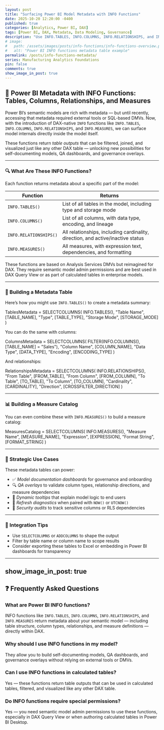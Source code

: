 ```yaml
---
layout: post
title: "Surfacing Power BI Model Metadata with INFO Functions"
date: 2025-10-20 12:20:00 -0400
published: true
categories: [Analytics, Power BI, DAX]
tags: [Power BI, DAX, Metadata, Data Modeling, Governance]
description: "Use INFO.TABLES, INFO.COLUMNS, INFO.RELATIONSHIPS, and INFO.MEASURES to expose model metadata directly in Power BI for documentation, QA, and governance."
# image:
#   path: /assets/images/posts/info-functions/info-functions-overview.png
#   alt: "Power BI INFO functions metadata table example"
permalink: /posts/info-functions-metadata/
series: Manufacturing Analytics Foundations
pin: false
comments: true
show_image_in_post: true
---
```


<!--
Structured Data: BlogPosting schema for SEO
-->
<script type="application/ld+json">
{
  "@context": "https://schema.org",
  "@type": "BlogPosting",
  "headline": "Surfacing Power BI Model Metadata with INFO Functions",
  "description": "Use INFO.TABLES, INFO.COLUMNS, INFO.RELATIONSHIPS, and INFO.MEASURES to expose model metadata directly in Power BI for documentation, QA, and governance.",
  "image": "https://thebookofdale.github.io/assets/images/posts/info-functions/info-functions-overview.png",
  "author": {
    "@type": "Person",
    "name": "Christopher Dale"
  },
  "publisher": {
    "@type": "Organization",
    "name": "The Book of Dale",
    "logo": {
      "@type": "ImageObject",
      "url": "https://thebookofdale.github.io/assets/images/logo.png"
    }
  },
  "url": "https://thebookofdale.github.io/posts/info-functions-metadata/",
  "datePublished": "2025-10-20T12:20:00-04:00",
  "dateModified": "2025-10-20T12:20:00-04:00",
  "articleSection": ["Analytics", "Power BI", "DAX"],
  "keywords": ["Power BI", "DAX", "Metadata", "Data Modeling", "Governance"],
  "mainEntityOfPage": {
    "@type": "WebPage",
    "@id": "https://thebookofdale.github.io/posts/info-functions-metadata/"
  }
}
</script>

## 🧠 Power BI Metadata with INFO Functions: Tables, Columns, Relationships, and Measures

Power BI’s semantic models are rich with metadata — but until recently, accessing that metadata required external tools or SQL-based DMVs. Now, with the introduction of DAX-native `INFO` functions like `INFO.TABLES`, `INFO.COLUMNS`, `INFO.RELATIONSHIPS`, and `INFO.MEASURES`, we can surface model internals directly inside the model itself.

These functions return *table outputs* that can be filtered, joined, and visualized just like any other DAX table — unlocking new possibilities for self-documenting models, QA dashboards, and governance overlays.

---

### 🔍 What Are These INFO Functions?

Each function returns metadata about a specific part of the model:

| Function               | Returns                                                                         |
| ---------------------- | ------------------------------------------------------------------------------- |
| `INFO.TABLES()`        | List of all tables in the model, including type and storage mode                |
| `INFO.COLUMNS()`       | List of all columns, with data type, encoding, and lineage                      |
| `INFO.RELATIONSHIPS()` | All relationships, including cardinality, direction, and active/inactive status |
| `INFO.MEASURES()`      | All measures, with expression text, dependencies, and formatting                |

These functions are based on Analysis Services DMVs but reimagined for DAX. They require semantic model admin permissions and are best used in DAX Query View or as part of calculated tables in enterprise models.

---

### 🧱 Building a Metadata Table

Here’s how you might use `INFO.TABLES()` to create a metadata summary:

TablesMetadata =
SELECTCOLUMNS(
    INFO.TABLES(),
    "Table Name", [TABLE_NAME],
    "Type", [TABLE_TYPE],
    "Storage Mode", [STORAGE_MODE]
)

You can do the same with columns:

ColumnsMetadata =
SELECTCOLUMNS(
    FILTER(INFO.COLUMNS(), [TABLE_NAME] = "Sales"),
    "Column Name", [COLUMN_NAME],
    "Data Type", [DATA_TYPE],
    "Encoding", [ENCODING_TYPE]
)

And relationships:

RelationshipsMetadata =
SELECTCOLUMNS(
    INFO.RELATIONSHIPS(),
    "From Table", [FROM_TABLE],
    "From Column", [FROM_COLUMN],
    "To Table", [TO_TABLE],
    "To Column", [TO_COLUMN],
    "Cardinality", [CARDINALITY],
    "Direction", [CROSSFILTER_DIRECTION]
)

---

### 📊 Building a Measure Catalog

You can even combine these with `INFO.MEASURES()` to build a measure catalog:

MeasuresCatalog =
SELECTCOLUMNS(
    INFO.MEASURES(),
    "Measure Name", [MEASURE_NAME],
    "Expression", [EXPRESSION],
    "Format String", [FORMAT_STRING]
)

---

### 🧠 Strategic Use Cases

These metadata tables can power:

- ✅ *Model documentation dashboards* for governance and onboarding
- 🔍 *QA overlays* to validate column types, relationship directions, and measure dependencies
- 🧭 *Dynamic tooltips* that explain model logic to end users
- 🔄 *Refresh diagnostics* when paired with `NOW()` or `UTCNOW()`
- 🔐 *Security audits* to track sensitive columns or RLS dependencies

---

### 🧩 Integration Tips

- Use `SELECTCOLUMNS` or `ADDCOLUMNS` to shape the output
- Filter by table name or column name to scope results
- Consider exporting these tables to Excel or embedding in Power BI dashboards for transparency

---

show_image_in_post: true
---

<!--
Structured Data: BlogPosting schema for SEO
-->
<script type="application/ld+json">
{
  "@context": "https://schema.org",
  "@type": "BlogPosting",
  "headline": "Surfacing Power BI Model Metadata with INFO Functions",
  "description": "Use INFO.TABLES, INFO.COLUMNS, INFO.RELATIONSHIPS, and INFO.MEASURES to expose model metadata directly in Power BI for documentation, QA, and governance.",
  "image": "https://thebookofdale.github.io/assets/images/posts/info-functions/info-functions-overview.png",
  "author": {
    "@type": "Person",
    "name": "Christopher Dale"
  },
  "publisher": {
    "@type": "Organization",
    "name": "The Book of Dale",
    "logo": {
      "@type": "ImageObject",
      "url": "https://thebookofdale.github.io/assets/images/logo.png"
    }
  },
  "url": "https://thebookofdale.github.io/posts/info-functions-metadata/",
  "datePublished": "2025-10-20T12:20:00-04:00",
  "dateModified": "2025-10-20T12:20:00-04:00",
  "articleSection": ["Analytics", "Power BI", "DAX"],
  "keywords": ["Power BI", "DAX", "Metadata", "Data Modeling", "Governance"],
  "mainEntityOfPage": {
    "@type": "WebPage",
    "@id": "https://thebookofdale.github.io/posts/info-functions-metadata/"
  }
}
</script>

## ❓ Frequently Asked Questions

### What are Power BI INFO functions?
INFO functions like `INFO.TABLES`, `INFO.COLUMNS`, `INFO.RELATIONSHIPS`, and `INFO.MEASURES` return metadata about your semantic model — including table structure, column types, relationships, and measure definitions — directly within DAX.

### Why should I use INFO functions in my model?
They allow you to build self-documenting models, QA dashboards, and governance overlays without relying on external tools or DMVs.

### Can I use INFO functions in calculated tables?
Yes — these functions return table outputs that can be used in calculated tables, filtered, and visualized like any other DAX table.

### Do INFO functions require special permissions?
Yes — you need semantic model admin permissions to use these functions, especially in DAX Query View or when authoring calculated tables in Power BI Desktop.

<!-- Structured Data: FAQ schema for SEO -->
<script type="application/ld+json">
{
  "@context": "https://schema.org",
  "@type": "FAQPage",
  "mainEntity": [
    {
      "@type": "Question",
      "name": "What are Power BI INFO functions?",
      "acceptedAnswer": {
        "@type": "Answer",
        "text": "INFO functions like INFO.TABLES, INFO.COLUMNS, INFO.RELATIONSHIPS, and INFO.MEASURES return metadata about your semantic model — including table structure, column types, relationships, and measure definitions — directly within DAX."
      }
    },
    {
      "@type": "Question",
      "name": "Why should I use INFO functions in my model?",
      "acceptedAnswer": {
        "@type": "Answer",
        "text": "They allow you to build self-documenting models, QA dashboards, and governance overlays without relying on external tools or DMVs."
      }
    },
    {
      "@type": "Question",
      "name": "Can I use INFO functions in calculated tables?",
      "acceptedAnswer": {
        "@type": "Answer",
        "text": "Yes — these functions return table outputs that can be used in calculated tables, filtered, and visualized like any other DAX table."
      }
    },
    {
      "@type": "Question",
      "name": "Do INFO functions require special permissions?",
      "acceptedAnswer": {
        "@type": "Answer",
        "text": "Yes — you need semantic model admin permissions to use these functions, especially in DAX Query View or when authoring calculated tables in Power BI Desktop."
      }
    }
  ]
}
</script>